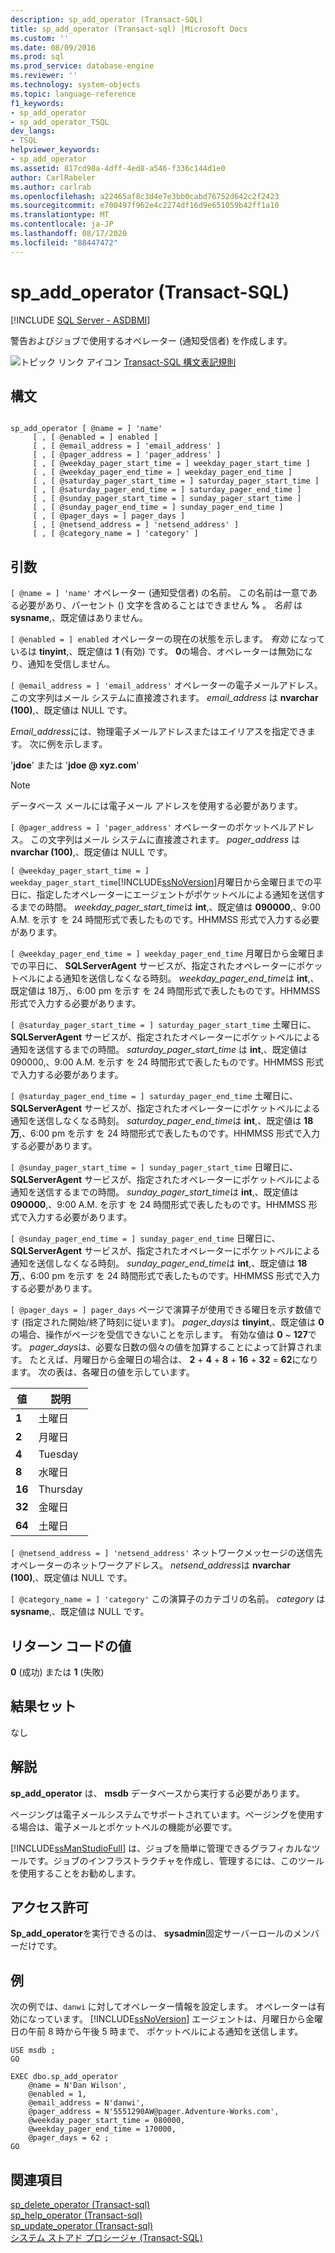 ```yaml
---
description: sp_add_operator (Transact-SQL)
title: sp_add_operator (Transact-sql) |Microsoft Docs
ms.custom: ''
ms.date: 08/09/2016
ms.prod: sql
ms.prod_service: database-engine
ms.reviewer: ''
ms.technology: system-objects
ms.topic: language-reference
f1_keywords:
- sp_add_operator
- sp_add_operator_TSQL
dev_langs:
- TSQL
helpviewer_keywords:
- sp_add_operator
ms.assetid: 817cd98a-4dff-4ed8-a546-f336c144d1e0
author: CarlRabeler
ms.author: carlrab
ms.openlocfilehash: a22465af8c3d4e7e3bb0cabd76752d642c2f2423
ms.sourcegitcommit: e700497f962e4c2274df16d9e651059b42ff1a10
ms.translationtype: MT
ms.contentlocale: ja-JP
ms.lasthandoff: 08/17/2020
ms.locfileid: "88447472"
---
```

# <a name="sp_add_operator-transact-sql"></a>sp_add_operator (Transact-SQL)
[!INCLUDE [SQL Server - ASDBMI](../../includes/applies-to-version/sql-asdbmi.md)]

  警告およびジョブで使用するオペレーター (通知受信者) を作成します。  
  
 
 ![トピック リンク アイコン](../../database-engine/configure-windows/media/topic-link.gif "トピック リンク アイコン") [Transact-SQL 構文表記規則](../../t-sql/language-elements/transact-sql-syntax-conventions-transact-sql.md)  
  
## <a name="syntax"></a>構文  
  
```  
  
sp_add_operator [ @name = ] 'name'   
     [ , [ @enabled = ] enabled ]   
     [ , [ @email_address = ] 'email_address' ]   
     [ , [ @pager_address = ] 'pager_address' ]   
     [ , [ @weekday_pager_start_time = ] weekday_pager_start_time ]   
     [ , [ @weekday_pager_end_time = ] weekday_pager_end_time ]   
     [ , [ @saturday_pager_start_time = ] saturday_pager_start_time ]   
     [ , [ @saturday_pager_end_time = ] saturday_pager_end_time ]   
     [ , [ @sunday_pager_start_time = ] sunday_pager_start_time ]   
     [ , [ @sunday_pager_end_time = ] sunday_pager_end_time ]   
     [ , [ @pager_days = ] pager_days ]   
     [ , [ @netsend_address = ] 'netsend_address' ]   
     [ , [ @category_name = ] 'category' ]   
```  
  
## <a name="arguments"></a>引数  
`[ @name = ] 'name'` オペレーター (通知受信者) の名前。 この名前は一意である必要があり、パーセント () 文字を含めることはできません **%** 。 *名前* は **sysname**,、既定値はありません。  
  
`[ @enabled = ] enabled` オペレーターの現在の状態を示します。 *有効* になっているは **tinyint**,、既定値は **1** (有効) です。 **0**の場合、オペレーターは無効になり、通知を受信しません。  
  
`[ @email_address = ] 'email_address'` オペレーターの電子メールアドレス。 この文字列はメール システムに直接渡されます。 *email_address* は **nvarchar (100)**,、既定値は NULL です。  
  
 *Email_address*には、物理電子メールアドレスまたはエイリアスを指定できます。 次に例を示します。  
  
 '**jdoe**' または '**jdoe \@ xyz.com**'  
  
> [!NOTE]  
>  データベース メールには電子メール アドレスを使用する必要があります。  
  
`[ @pager_address = ] 'pager_address'` オペレーターのポケットベルアドレス。 この文字列はメール システムに直接渡されます。 *pager_address* は **nvarchar (100)**,、既定値は NULL です。  
  
`[ @weekday_pager_start_time = ] weekday_pager_start_time`[!INCLUDE[ssNoVersion](../../includes/ssnoversion-md.md)]月曜日から金曜日までの平日に、指定したオペレーターにエージェントがポケットベルによる通知を送信するまでの時間。 *weekday_pager_start_time*は **int**,、既定値は **090000**,、9:00 A.M. を示す を 24 時間形式で表したものです。HHMMSS 形式で入力する必要があります。  
  
`[ @weekday_pager_end_time = ] weekday_pager_end_time` 月曜日から金曜日までの平日に、 **SQLServerAgent** サービスが、指定されたオペレーターにポケットベルによる通知を送信しなくなる時刻。 *weekday_pager_end_time*は **int**,、既定値は 18万,、6:00 pm を示す を 24 時間形式で表したものです。HHMMSS 形式で入力する必要があります。  
  
`[ @saturday_pager_start_time = ] saturday_pager_start_time` 土曜日に、 **SQLServerAgent** サービスが、指定されたオペレーターにポケットベルによる通知を送信するまでの時間。 *saturday_pager_start_time* は **int**,、既定値は 090000,、9:00 A.M. を示す を 24 時間形式で表したものです。HHMMSS 形式で入力する必要があります。  
  
`[ @saturday_pager_end_time = ] saturday_pager_end_time` 土曜日に、 **SQLServerAgent** サービスが、指定されたオペレーターにポケットベルによる通知を送信しなくなる時刻。 *saturday_pager_end_time*は **int**,、既定値は **18万**,、6:00 pm を示す を 24 時間形式で表したものです。HHMMSS 形式で入力する必要があります。  
  
`[ @sunday_pager_start_time = ] sunday_pager_start_time` 日曜日に、 **SQLServerAgent** サービスが、指定されたオペレーターにポケットベルによる通知を送信するまでの時間。 *sunday_pager_start_time*は **int**,、既定値は **090000**,、9:00 A.M. を示す を 24 時間形式で表したものです。HHMMSS 形式で入力する必要があります。  
  
`[ @sunday_pager_end_time = ] sunday_pager_end_time` 日曜日に、 **SQLServerAgent** サービスが、指定されたオペレーターにポケットベルによる通知を送信しなくなる時刻。 *sunday_pager_end_time*は **int**,、既定値は **18万**,、6:00 pm を示す を 24 時間形式で表したものです。HHMMSS 形式で入力する必要があります。  
  
`[ @pager_days = ] pager_days` ページで演算子が使用できる曜日を示す数値です (指定された開始/終了時刻に従います)。 *pager_days*は **tinyint**,、既定値は **0** の場合、操作がページを受信できないことを示します。 有効な値は **0** ~ **127**です。 *pager_days*は、必要な日数の個々の値を加算することによって計算されます。 たとえば、月曜日から金曜日の場合は、 **2** + **4** + **8** + **16** + **32**  =  **62**になります。 次の表は、各曜日の値を示しています。  
  
|値|説明|  
|-----------|-----------------|  
|**1**|土曜日|  
|**2**|月曜日|  
|**4**|Tuesday|  
|**8**|水曜日|  
|**16**|Thursday|  
|**32**|金曜日|  
|**64**|土曜日|  
  
`[ @netsend_address = ] 'netsend_address'` ネットワークメッセージの送信先オペレーターのネットワークアドレス。 *netsend_address*は **nvarchar (100)**,、既定値は NULL です。  
  
`[ @category_name = ] 'category'` この演算子のカテゴリの名前。 *category* は **sysname**,、既定値は NULL です。  
  
## <a name="return-code-values"></a>リターン コードの値  
 **0** (成功) または **1** (失敗)  
  
## <a name="result-sets"></a>結果セット  
 なし  
  
## <a name="remarks"></a>解説  
 **sp_add_operator** は、 **msdb** データベースから実行する必要があります。  
  
 ページングは電子メールシステムでサポートされています。ページングを使用する場合は、電子メールとポケットベルの機能が必要です。  
  
 [!INCLUDE[ssManStudioFull](../../includes/ssmanstudiofull-md.md)] は、ジョブを簡単に管理できるグラフィカルなツールです。ジョブのインフラストラクチャを作成し、管理するには、このツールを使用することをお勧めします。  
  
## <a name="permissions"></a>アクセス許可  
 **Sp_add_operator**を実行できるのは、 **sysadmin**固定サーバーロールのメンバーだけです。  
  
## <a name="examples"></a>例  
 次の例では、`danwi` に対してオペレーター情報を設定します。 オペレーターは有効になっています。 [!INCLUDE[ssNoVersion](../../includes/ssnoversion-md.md)] エージェントは、月曜日から金曜日の午前 8 時から午後 5 時まで、 ポケットベルによる通知を送信します。  
  
```  
USE msdb ;  
GO  
  
EXEC dbo.sp_add_operator  
    @name = N'Dan Wilson',  
    @enabled = 1,  
    @email_address = N'danwi',  
    @pager_address = N'5551290AW@pager.Adventure-Works.com',  
    @weekday_pager_start_time = 080000,  
    @weekday_pager_end_time = 170000,  
    @pager_days = 62 ;  
GO  
```  
  
## <a name="see-also"></a>関連項目  
 [sp_delete_operator &#40;Transact-sql&#41;](../../relational-databases/system-stored-procedures/sp-delete-operator-transact-sql.md)   
 [sp_help_operator &#40;Transact-sql&#41;](../../relational-databases/system-stored-procedures/sp-help-operator-transact-sql.md)   
 [sp_update_operator &#40;Transact-sql&#41;](../../relational-databases/system-stored-procedures/sp-update-operator-transact-sql.md)   
 [システム ストアド プロシージャ &#40;Transact-SQL&#41;](../../relational-databases/system-stored-procedures/system-stored-procedures-transact-sql.md)  
  
  
